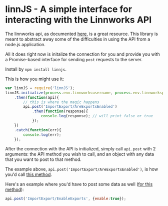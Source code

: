 # linnJS - A simple interface for interacting with the Linnworks API

The linnworks api, as documented [here](http://apidoc.linnworks.net/Home/), is a great resource. This library is meant to abstract away some of the difficulties in using the API from a node.js application.

All it does right now is initalize the connection for you and provide you with a Promise-based interface for sending `post` requests to the server.

Install by `npm install linnjs`.

This is how you might use it:

```js
var linnJS = require('linnJS');
linnJS.initialize(process.env.linnworksusername, process.env.linnworkspw)
    .then(function(api){
        // this is where the magic happens
        api.post('ImportExport/AreExportsEnabled')
            .then(function(response){
                console.log(response); // will print false or true
            });
    })
    .catch(function(err){
        console.log(err);
    });
```

After the connection with the API is initialized, simply call `api.post` with 2 arguments: the API method you wish to call, and an object with any data that you want to post to that method.

The example above, `api.post('ImportExport/AreExportsEnabled')`, is how you'd call [this method](http://apidoc.linnworks.net/Home/ApiMethod/AreExportsEnabled).

Here's an example where you'd have to post some data as well ([for this method](http://apidoc.linnworks.net/Home/ApiMethod/EnableExports)):

```js
api.post('ImportExport/EnableExports', {enable:true});
```
